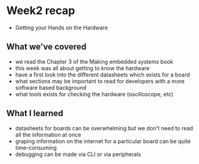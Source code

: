 # Week2 recap
- Getting your Hands on the Hardware

## What we've covered
- we read the Chapter 3 of the Making embedded systems book
- this week was all about getting to know the hardware
- have a first look into the different datasheets which exists for a board
- what sections may be important to read for developers with a more software based background
- what tools exists for checking the hardware (oscilloscope, etc)

## What I learned
- datasheets for boards can be overwhelming but we don't need to read all the information at once
- graping information on the internet for a particular board can be quite time-consuming
- debugging can be made via CLI or via peripherals
